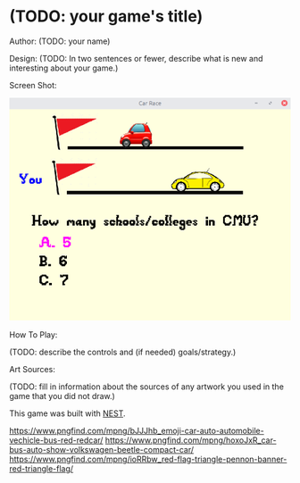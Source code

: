 # (TODO: your game's title)

Author: (TODO: your name)

Design: (TODO: In two sentences or fewer, describe what is new and interesting about your game.)

Screen Shot:

![Screen Shot](screenshot.png)

How To Play:

(TODO: describe the controls and (if needed) goals/strategy.)

Art Sources:

(TODO: fill in information about the sources of any artwork you used in the game that you did not draw.)

This game was built with [NEST](NEST.md).

https://www.pngfind.com/mpng/bJJJhb_emoji-car-auto-automobile-vechicle-bus-red-redcar/
https://www.pngfind.com/mpng/hoxoJxR_car-bus-auto-show-volkswagen-beetle-compact-car/
https://www.pngfind.com/mpng/ioRRbw_red-flag-triangle-pennon-banner-red-triangle-flag/
